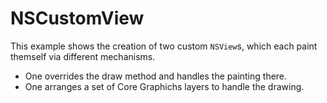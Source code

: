 # NSCustomView


This example shows the creation of two custom `NSView`s, which each paint themself via different mechanisms.

- One overrides the draw method and handles the painting there.
- One arranges a set of Core Graphichs layers to handle the drawing.

